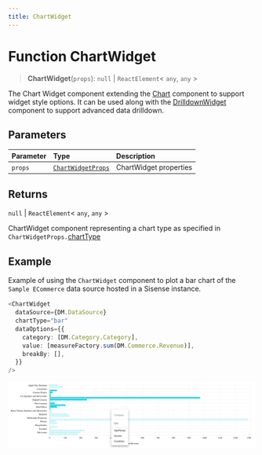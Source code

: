 ```yaml
---
title: ChartWidget
---
```


# Function ChartWidget

> **ChartWidget**(`props`): `null` \| `ReactElement`\< `any`, `any` \>

The Chart Widget component extending the [Chart](../charts/function.Chart.md) component to support widget style options.
It can be used along with the [DrilldownWidget](../drilldown/function.DrilldownWidget.md) component to support advanced data drilldown.

## Parameters

| Parameter | Type | Description |
| :------ | :------ | :------ |
| `props` | [`ChartWidgetProps`](../interfaces/interface.ChartWidgetProps.md) | ChartWidget properties |

## Returns

`null` \| `ReactElement`\< `any`, `any` \>

ChartWidget component representing a chart type as specified in `ChartWidgetProps.`[chartType](../interfaces/interface.ChartWidgetProps.md#charttype)

## Example

Example of using the `ChartWidget` component to
plot a bar chart of the `Sample ECommerce` data source hosted in a Sisense instance.
```ts
<ChartWidget
  dataSource={DM.DataSource}
  chartType="bar"
  dataOptions={{
    category: [DM.Category.Category],
    value: [measureFactory.sum(DM.Commerce.Revenue)],
    breakBy: [],
  }}
/>
```

<img src="../../../img/chart-widget-with-drilldown-example-1.png" width="800px" />
